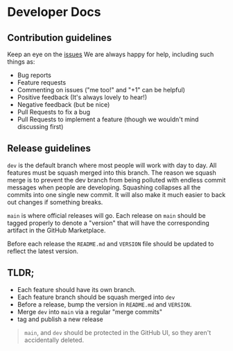 # Developer Docs

Contribution guidelines
-----------------------

Keep an eye on the [issues](https://github.com/edgetest-dev/run-edgetest-action/issues)
We are always happy for help, including such things as:

- Bug reports
- Feature requests
- Commenting on issues ("me too!" and "+1" can be helpful)
- Positive feedback (It's always lovely to hear!)
- Negative feedback (but be nice)
- Pull Requests to fix a bug
- Pull Requests to implement a feature (though we wouldn't mind discussing first)



Release guidelines
------------------

``dev`` is the default branch where most people will work with day to day.
All features must be squash merged into this branch. The reason we squash merge
is to prevent the dev branch from being polluted with endless commit messages
when people are developing. Squashing collapses all the commits into one single
new commit. It will also make it much easier to back out changes if something breaks.

``main`` is where official releases will go. Each release on ``main`` should
be tagged properly to denote a "version" that will have the corresponding artifact
in the GitHub Marketplace.

Before each release the `README.md` and `VERSION` file should be updated to reflect the latest version.


TLDR;
-----

* Each feature should have its own branch.
* Each feature branch should be squash merged into ``dev``
* Before a release, bump the version in `README.md` and `VERSION`.
* Merge  ``dev`` into ``main`` via a regular "merge commits"
* tag and publish a new release



>    ``main``, and ``dev`` should be protected in the GitHub UI, so they aren't accidentally deleted.
